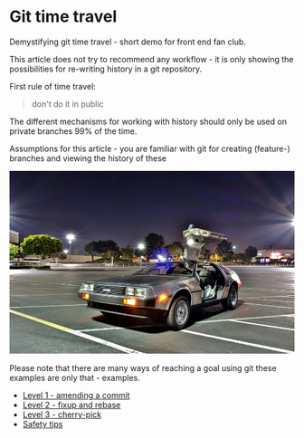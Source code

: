# Git time travel

Demystifying git time travel - short demo for front end fan club.

This article does not try to recommend any workflow - it is only showing the possibilities for re-writing history in a git repository.

First rule of time travel:
> don't do it in public


The different mechanisms for working with history should only be used on private branches 99% of the time.

Assumptions for this article - you are familiar with git for creating (feature-) branches and viewing the history of these

![Delorian](./car-road-asphalt-delorean.jpg)


Please note that there are many ways of reaching a goal using git these examples are only that - examples.

* [Level 1 - amending a commit ](./level1/README.md)
* [Level 2 - fixup and rebase ](./level2/README.md)
* [Level 3 - cherry-pick](./level3/README.md)
* [Safety tips](./safety/README.md)

